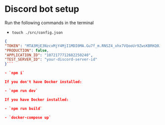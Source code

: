# Discord bot setup

Run the following commands in the terminal

- `touch ./src/config.json`

````json
{
"TOKEN": "MTA3MjE3NzcxMjY4MjI1MDI0MA.Gu7f_m.RNSZ4_xhx7VQooUr9ZwsKBRKQ0J8eQlBD0Y6dI",
"PRODUCTION": false,
"APPLICATION_ID": "1072177712682250240",
"TEST_SERVER_ID": "your-discord-server-id"
}```

- `npm i`

If you don't have Docker installed:

- `npm run dev`

If you have Docker installed:

- `npm run build`

- `docker-compose up`
````
